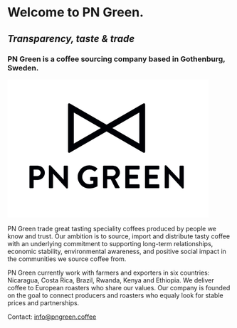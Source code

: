 # Welcome to PN Green. 
## _Transparency, taste & trade_

### PN Green is a coffee sourcing company based in Gothenburg, Sweden. 

![pngreen.png](pngreen.png)

PN Green trade great tasting speciality coffees produced by people we know and trust. Our ambition is to source, import and distribute tasty coffee with an underlying commitment to supporting long-term relationships, economic stability, environmental awareness, and positive social impact in the communities we source coffee from.

PN Green currently work with farmers and exporters in six countries: 
Nicaragua, Costa Rica, Brazil, Rwanda, Kenya and Ethiopia. We deliver coffee to European roasters who share our values. Our company is founded on the goal to connect producers and roasters who equaly look for stable prices and partnerships.

Contact: 
info@pngreen.coffee
